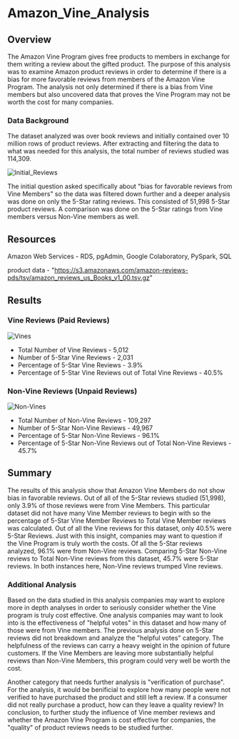 # Amazon_Vine_Analysis
## Overview
The Amazon Vine Program gives free products to members in exchange for them writing a review about the gifted product. The purpose of this analysis was to examine Amazon product reviews in order to determine if there is a bias for more favorable reviews from members of the Amazon Vine Program. The analysis not only determined if there is a bias from Vine members but also uncovered data that proves the Vine Program may not be worth the cost for many companies.

### Data Background
The dataset analyzed was over book reviews and initially contained over 10 million rows of product reviews. After extracting and filtering the data to what was needed for this analysis, the total number of reviews studied was 114,309. 

![Initial_Reviews](https://user-images.githubusercontent.com/106348899/193359900-5d946e9a-329e-4a6d-9542-b5f4eed9e1ce.png)


The initial question asked specifically about "bias for favorable reviews from Vine Members" so the data was filtered down further and a deeper analysis was done on only the 5-Star rating reviews. This consisted of 51,998 5-Star product reviews.  A comparison was done on the 5-Star ratings from Vine members versus Non-Vine members as well.

## Resources

Amazon Web Services - RDS, pgAdmin, Google Colaboratory, PySpark, SQL     

product data - "https://s3.amazonaws.com/amazon-reviews-pds/tsv/amazon_reviews_us_Books_v1_00.tsv.gz"

## Results

### Vine Reviews (Paid Reviews)

![Vines](https://user-images.githubusercontent.com/106348899/193360693-3218928d-7244-4f1a-bf0d-e8f65349c77a.png)

- Total Number of Vine Reviews - 5,012
- Number of 5-Star Vine Reviews - 2,031
- Percentage of 5-Star Vine Reviews - 3.9%
- Percentage of 5-Star Vine Reviews out of Total Vine Reviews - 40.5%

### Non-Vine Reviews (Unpaid Reviews)

![Non-Vines](https://user-images.githubusercontent.com/106348899/193360866-d72f2391-0f36-43dd-b65c-316a6e463c4f.png)

- Total Number of Non-Vine Reviews - 109,297
- Number of 5-Star Non-Vine Reviews - 49,967
- Percentage of 5-Star Non-Vine Reviews - 96.1%
- Percentage of 5-Star Non-Vine Reviews out of Total Non-Vine Reviews - 45.7%

## Summary
The results of this analysis show that Amazon Vine Members do not show bias in favorable reviews. Out of all of the 5-Star reviews studied (51,998), only 3.9% of those reviews were from Vine Members. This particular dataset did not have many Vine Member reviews to begin with so the percentage of 5-Star Vine Member Reviews to Total Vine Member reviews was calculated. Out of all the Vine reviews for this dataset, only 40.5% were 5-Star Reviews. Just with this insight, companies may want to question if the Vine Program is truly worth the costs.  Of all the 5-Star reviews analyzed, 96.1% were from Non-Vine reviews. Comparing 5-Star Non-Vine reviews to Total Non-Vine reviews from this dataset, 45.7% were 5-Star reviews. In both instances here, Non-Vine reviews trumped Vine reviews. 

### Additional Analysis
Based on the data studied in this analysis companies may want to explore more in depth analyses in order to seriously consider whether the Vine program is truly cost effective. One analysis companies may want to look into is the effectiveness of "helpful votes" in this dataset and how many of those were from Vine members. The previous analysis done on 5-Star reviews did not breakdown and analyze the "helpful votes" category. The helpfulness of the reviews can carry a heavy weight in the opinion of future customers. If the Vine Members are leaving more substantially helpful reviews than Non-Vine Members, this program could very well be worth the cost. 

Another category that needs further analysis is "verification of purchase". For the analysis, it would be benificial to explore how many people were not verified to have purchased the product and still left a review. If a consumer did not really purchase a product, how can they leave a quality review? In conclusion, to further study the influence of Vine member reviews and whether the Amazon Vine Program is cost effective for companies, the "quality" of product reviews needs to be studied further.



